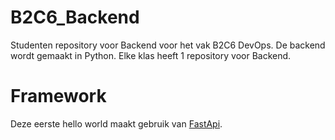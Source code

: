 # B2C6_Backend
Studenten repository voor Backend voor het vak B2C6 DevOps. De backend wordt gemaakt in Python. Elke klas heeft 1 repository voor Backend.

# Framework
Deze eerste hello world maakt gebruik van [FastApi](https://fastapi.tiangolo.com/).